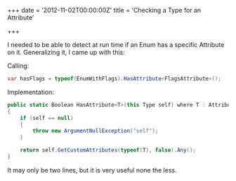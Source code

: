 +++
date = '2012-11-02T00:00:00Z'
title = 'Checking a Type for an Attribute'

+++

I needed to be able to detect at run time if an Enum has a specific Attribute on it.  Generalizing it, I came up with this:

Calling:

```csharp
var hasFlags = typeof(EnumWithFlags).HasAttribute<FlagsAttribute>();
```

Implementation:

```csharp
public static Boolean HasAttribute<T>(this Type self) where T : Attribute
{
	if (self == null)
	{
		throw new ArgumentNullException("self");
	}

	return self.GetCustomAttributes(typeof(T), false).Any();
}
```

It may only be two lines, but it is very useful none the less.
